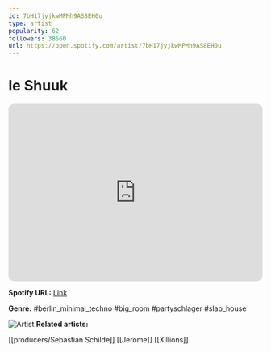 ```yaml
---
id: 7bH17jyjkwMPMh9AS8EH0u
type: artist
popularity: 62
followers: 38660
url: https://open.spotify.com/artist/7bH17jyjkwMPMh9AS8EH0u
---
```

# le Shuuk

<iframe style="border-radius:12px" src="https://open.spotify.com/embed/artist/7bH17jyjkwMPMh9AS8EH0u" width="100%" height="352" frameBorder="0" allowfullscreen="" allow="autoplay; clipboard-write; encrypted-media; fullscreen; picture-in-picture" loading="lazy"></iframe>

**Spotify URL:** [Link](https://open.spotify.com/artist/7bH17jyjkwMPMh9AS8EH0u)

**Genre:**  #berlin_minimal_techno #big_room #partyschlager #slap_house

![Artist](https://i.scdn.co/image/ab6761610000e5eb4d5847bc32905485a326b54e)
**Related artists:**

[[producers/Sebastian Schilde]]
[[Jerome]]
[[Xillions]]

